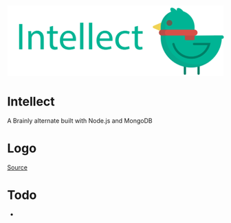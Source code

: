 ![](./public/images/banner-transparent.png) 
# Intellect 
A Brainly alternate built with Node.js and MongoDB
# Logo
[Source](https://www.shareicon.net/animal-bird-zoo-animals-ornithology-859329)
# Todo
 *
